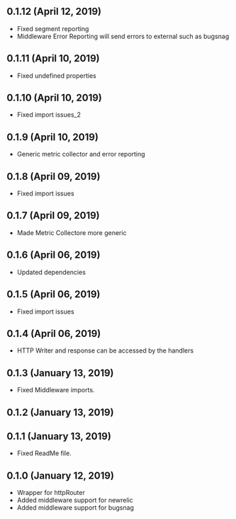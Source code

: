 ## 0.1.12 (April 12, 2019)
  - Fixed segment reporting
  - Middleware Error Reporting will send errors to external such as bugsnag

## 0.1.11 (April 10, 2019)
  - Fixed undefined properties

## 0.1.10 (April 10, 2019)
  - Fixed import issues_2

## 0.1.9 (April 10, 2019)
  - Generic metric collector and error reporting

## 0.1.8 (April 09, 2019)
  - Fixed import issues

## 0.1.7 (April 09, 2019)
  - Made Metric Collectore more generic

## 0.1.6 (April 06, 2019)
  - Updated dependencies

## 0.1.5 (April 06, 2019)
  - Fixed import issues

## 0.1.4 (April 06, 2019)
  - HTTP Writer and response can be accessed by the handlers

## 0.1.3 (January 13, 2019)
  - Fixed Middleware imports.

## 0.1.2 (January 13, 2019)


## 0.1.1 (January 13, 2019)
  - Fixed ReadMe file.

## 0.1.0 (January 12, 2019)
  - Wrapper for httpRouter
  - Added middleware support for newrelic
  - Added middleware support for bugsnag

